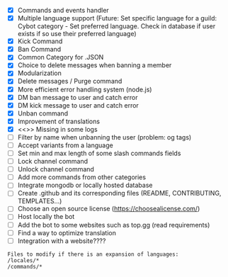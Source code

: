 - [x] Commands and events handler
- [x] Multiple language support (Future: Set specific language for a guild: Cybot category - Set preferred language. Check in database if user exists if so use their preferred language)
- [x] Kick Command
- [x] Ban Command
- [x] Common Category for .JSON
- [x] Choice to delete messages when banning a member
- [x] Modularization
- [x] Delete messages / Purge command
- [x] More efficient error handling system (node.js)
- [x] DM ban message to user and catch error
- [x] DM kick message to user and catch error
- [x] Unban command
- [x] Improvement of translations
- [x] <<>> Missing in some logs
- [ ] Filter by name when unbanning the user (problem: og tags)
- [ ] Accept variants from a language
- [ ] Set min and max length of some slash commands fields
- [ ] Lock channel command
- [ ] Unlock channel command
- [ ] Add more commands from other categories
- [ ] Integrate mongodb or locally hosted database
- [ ] Create .github and its corresponding files (README, CONTRIBUTING, TEMPLATES...)
- [ ] Choose an open source license (https://choosealicense.com/)
- [ ] Host locally the bot
- [ ] Add the bot to some websites such as top.gg (read requirements)
- [ ] Find a way to optimize translation
- [ ] Integration with a website????

```
Files to modify if there is an expansion of languages:
/locales/*
/commands/*
```